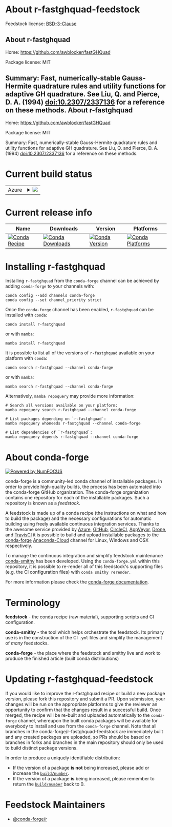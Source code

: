 About r-fastghquad-feedstock
============================

Feedstock license: [BSD-3-Clause](https://github.com/conda-forge/r-fastghquad-feedstock/blob/main/LICENSE.txt)

About r-fastghquad
------------------

Home: https://github.com/awblocker/fastGHQuad

Package license: MIT

Summary: Fast, numerically-stable Gauss-Hermite quadrature rules and utility functions for adaptive GH quadrature. See Liu, Q. and Pierce, D. A. (1994) <doi:10.2307/2337136> for a reference on these methods.
About r-fastghquad
------------------

Home: https://github.com/awblocker/fastGHQuad

Package license: MIT

Summary: Fast, numerically-stable Gauss-Hermite quadrature rules and utility functions for adaptive GH quadrature. See Liu, Q. and Pierce, D. A. (1994) <doi:10.2307/2337136> for a reference on these methods.

Current build status
====================


<table>
    
  <tr>
    <td>Azure</td>
    <td>
      <details>
        <summary>
          <a href="https://dev.azure.com/conda-forge/feedstock-builds/_build/latest?definitionId=8979&branchName=main">
            <img src="https://dev.azure.com/conda-forge/feedstock-builds/_apis/build/status/r-fastghquad-feedstock?branchName=main">
          </a>
        </summary>
        <table>
          <thead><tr><th>Variant</th><th>Status</th></tr></thead>
          <tbody><tr>
              <td>linux_64_r_base4.2</td>
              <td>
                <a href="https://dev.azure.com/conda-forge/feedstock-builds/_build/latest?definitionId=8979&branchName=main">
                  <img src="https://dev.azure.com/conda-forge/feedstock-builds/_apis/build/status/r-fastghquad-feedstock?branchName=main&jobName=linux&configuration=linux%20linux_64_r_base4.2" alt="variant">
                </a>
              </td>
            </tr><tr>
              <td>linux_64_r_base4.3</td>
              <td>
                <a href="https://dev.azure.com/conda-forge/feedstock-builds/_build/latest?definitionId=8979&branchName=main">
                  <img src="https://dev.azure.com/conda-forge/feedstock-builds/_apis/build/status/r-fastghquad-feedstock?branchName=main&jobName=linux&configuration=linux%20linux_64_r_base4.3" alt="variant">
                </a>
              </td>
            </tr><tr>
              <td>osx_64_r_base4.2</td>
              <td>
                <a href="https://dev.azure.com/conda-forge/feedstock-builds/_build/latest?definitionId=8979&branchName=main">
                  <img src="https://dev.azure.com/conda-forge/feedstock-builds/_apis/build/status/r-fastghquad-feedstock?branchName=main&jobName=osx&configuration=osx%20osx_64_r_base4.2" alt="variant">
                </a>
              </td>
            </tr><tr>
              <td>osx_64_r_base4.3</td>
              <td>
                <a href="https://dev.azure.com/conda-forge/feedstock-builds/_build/latest?definitionId=8979&branchName=main">
                  <img src="https://dev.azure.com/conda-forge/feedstock-builds/_apis/build/status/r-fastghquad-feedstock?branchName=main&jobName=osx&configuration=osx%20osx_64_r_base4.3" alt="variant">
                </a>
              </td>
            </tr><tr>
              <td>win_64</td>
              <td>
                <a href="https://dev.azure.com/conda-forge/feedstock-builds/_build/latest?definitionId=8979&branchName=main">
                  <img src="https://dev.azure.com/conda-forge/feedstock-builds/_apis/build/status/r-fastghquad-feedstock?branchName=main&jobName=win&configuration=win%20win_64_" alt="variant">
                </a>
              </td>
            </tr>
          </tbody>
        </table>
      </details>
    </td>
  </tr>
</table>

Current release info
====================

| Name | Downloads | Version | Platforms |
| --- | --- | --- | --- |
| [![Conda Recipe](https://img.shields.io/badge/recipe-r--fastghquad-green.svg)](https://anaconda.org/conda-forge/r-fastghquad) | [![Conda Downloads](https://img.shields.io/conda/dn/conda-forge/r-fastghquad.svg)](https://anaconda.org/conda-forge/r-fastghquad) | [![Conda Version](https://img.shields.io/conda/vn/conda-forge/r-fastghquad.svg)](https://anaconda.org/conda-forge/r-fastghquad) | [![Conda Platforms](https://img.shields.io/conda/pn/conda-forge/r-fastghquad.svg)](https://anaconda.org/conda-forge/r-fastghquad) |

Installing r-fastghquad
=======================

Installing `r-fastghquad` from the `conda-forge` channel can be achieved by adding `conda-forge` to your channels with:

```
conda config --add channels conda-forge
conda config --set channel_priority strict
```

Once the `conda-forge` channel has been enabled, `r-fastghquad` can be installed with `conda`:

```
conda install r-fastghquad
```

or with `mamba`:

```
mamba install r-fastghquad
```

It is possible to list all of the versions of `r-fastghquad` available on your platform with `conda`:

```
conda search r-fastghquad --channel conda-forge
```

or with `mamba`:

```
mamba search r-fastghquad --channel conda-forge
```

Alternatively, `mamba repoquery` may provide more information:

```
# Search all versions available on your platform:
mamba repoquery search r-fastghquad --channel conda-forge

# List packages depending on `r-fastghquad`:
mamba repoquery whoneeds r-fastghquad --channel conda-forge

# List dependencies of `r-fastghquad`:
mamba repoquery depends r-fastghquad --channel conda-forge
```


About conda-forge
=================

[![Powered by
NumFOCUS](https://img.shields.io/badge/powered%20by-NumFOCUS-orange.svg?style=flat&colorA=E1523D&colorB=007D8A)](https://numfocus.org)

conda-forge is a community-led conda channel of installable packages.
In order to provide high-quality builds, the process has been automated into the
conda-forge GitHub organization. The conda-forge organization contains one repository
for each of the installable packages. Such a repository is known as a *feedstock*.

A feedstock is made up of a conda recipe (the instructions on what and how to build
the package) and the necessary configurations for automatic building using freely
available continuous integration services. Thanks to the awesome service provided by
[Azure](https://azure.microsoft.com/en-us/services/devops/), [GitHub](https://github.com/),
[CircleCI](https://circleci.com/), [AppVeyor](https://www.appveyor.com/),
[Drone](https://cloud.drone.io/welcome), and [TravisCI](https://travis-ci.com/)
it is possible to build and upload installable packages to the
[conda-forge](https://anaconda.org/conda-forge) [Anaconda-Cloud](https://anaconda.org/)
channel for Linux, Windows and OSX respectively.

To manage the continuous integration and simplify feedstock maintenance
[conda-smithy](https://github.com/conda-forge/conda-smithy) has been developed.
Using the ``conda-forge.yml`` within this repository, it is possible to re-render all of
this feedstock's supporting files (e.g. the CI configuration files) with ``conda smithy rerender``.

For more information please check the [conda-forge documentation](https://conda-forge.org/docs/).

Terminology
===========

**feedstock** - the conda recipe (raw material), supporting scripts and CI configuration.

**conda-smithy** - the tool which helps orchestrate the feedstock.
                   Its primary use is in the construction of the CI ``.yml`` files
                   and simplify the management of *many* feedstocks.

**conda-forge** - the place where the feedstock and smithy live and work to
                  produce the finished article (built conda distributions)


Updating r-fastghquad-feedstock
===============================

If you would like to improve the r-fastghquad recipe or build a new
package version, please fork this repository and submit a PR. Upon submission,
your changes will be run on the appropriate platforms to give the reviewer an
opportunity to confirm that the changes result in a successful build. Once
merged, the recipe will be re-built and uploaded automatically to the
`conda-forge` channel, whereupon the built conda packages will be available for
everybody to install and use from the `conda-forge` channel.
Note that all branches in the conda-forge/r-fastghquad-feedstock are
immediately built and any created packages are uploaded, so PRs should be based
on branches in forks and branches in the main repository should only be used to
build distinct package versions.

In order to produce a uniquely identifiable distribution:
 * If the version of a package **is not** being increased, please add or increase
   the [``build/number``](https://docs.conda.io/projects/conda-build/en/latest/resources/define-metadata.html#build-number-and-string).
 * If the version of a package **is** being increased, please remember to return
   the [``build/number``](https://docs.conda.io/projects/conda-build/en/latest/resources/define-metadata.html#build-number-and-string)
   back to 0.

Feedstock Maintainers
=====================

* [@conda-forge/r](https://github.com/conda-forge/r/)

